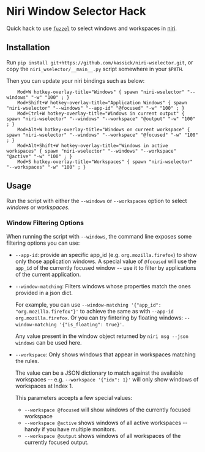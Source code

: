 # Niri Window Selector Hack

Quick hack to use [`fuzzel`](https://codeberg.org/dnkl/fuzzel) to select windows and workspaces in [niri](https://github.com/YaLTeR/niri).

## Installation

Run `pip install git+https://github.com/kassick/niri-wselector.git`, or copy the `niri_wselector/__main__.py` script somewhere in your `$PATH`.

Then you can update your niri bindings such as below:

```
    Mod+W hotkey-overlay-title="Windows" { spawn "niri-wselector" "--windows" "-w" "100" ; }
    Mod+Shift+W hotkey-overlay-title="Application Windows" { spawn "niri-wselector" "--windows" "--app-id" "@focused" "-w" "100" ; }
    Mod+Ctrl+W hotkey-overlay-title="Windows in current output" { spawn "niri-wselector" "--windows" "--workspace" "@output" "-w" "100" ; }
    Mod+Alt+W hotkey-overlay-title="Windows on current workspace" { spawn "niri-wselector" "--windows" "--workspace" "@focused" "-w" "100" ; }
    Mod+Alt+Shift+W hotkey-overlay-title="Windows in active workspaces" { spawn "niri-wselector" "--windows" "--workspace" "@active" "-w" "100" ; }
    Mod+S hotkey-overlay-title="Workspaces" { spawn "niri-wselector" "--workspaces" "-w" "100" ; }
```

## Usage

Run the script with either the `--windows` or `--workspaces` option to select _windows_ or _workspaces_.

### Window Filtering Options

When running the script with `--windows`, the command line exposes some filtering options you can use:

- `--app-id`: provide an specific app_id (e.g. `org.mozilla.firefox`) to show
  only those application windows. A special value of `@focused` will use the
  `app_id` of the currently focused window -- use it to filter by applications
  of the current application.

-   `--window-matching`: Filters windows whose properties match the ones provided in a json dict.

    For example, you can use `--window-matching '{"app_id": "org.mozilla.firefox"}'`
    to achieve the same as with `--app-id org.mozilla.firefox`. Or you can try fintering
    by floating windows: `--window-matching '{"is_floating": true}'`.

    Any value present in the window object returned by `niri msg --json windows` can be used here.

-   `--workspace`: Only shows windows that appear in workspaces matching the rules.

    The value can be a JSON dictionary to match against the available workspaces -- e.g.
    `--workspace '{"idx": 1}'` will only show windows of workspaces at Index 1.

    This parameters accepts a few special values:
    - `--workspace @focused` will show windows of the currently focused workspace
    - `--workspace @active` shows windows of all active workspaces -- handy if
      you have multiple monitors.
    - `--workspace @output` shows windows of all workspaces of the currently
      focused output.
